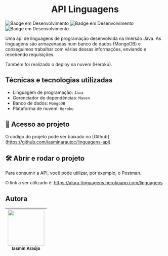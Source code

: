 <h1 align="center"> API Linguagens </h1>

![Badge em Desenvolvimento](https://imgur.com/byrTCQs.jpg) ![Badge em Desenvolvimento](https://imgur.com/RC0FOln.jpg) ![Badge em Desenvolvimento](https://imgur.com/iRmhv50.jpg) 

Uma api de linguagens de programação desenvolvida na Imersão Java. As linguagens são armazenadas num banco de dados (MongoDB) e conseguimos trabalhar com várias dessas informações, enviando e recebendo requisições.

Também foi realizado o deploy na nuvem (Heroku).

## Técnicas e tecnologias utilizadas
 - Linguagem de programação: `Java`
 - Gerenciador de dependências: `Maven`
 - Banco de dados: `MongoDB`
 - Plataforma de nuvem: `Heroku`

## 📁 Acesso ao projeto

O código do projeto pode ser baixado no [Github] (https://github.com/iasminaraujoc/linguagens-api).

## 🛠️ Abrir e rodar o projeto

Para consumir a API, você pode utilizar, por exemplo, o Postman.

O link a ser utilizado é: https://alura-linguagens.herokuapp.com/linguagens

## Autora

| [<img src="https://avatars.githubusercontent.com/u/84939115?s=400&u=b5d67bed540cbfef751b2ccdadaac9c5c6805316&v=4" width=115><br><sub>Iasmin Araújo</sub>](https://github.com/iasminaraujoc) 
| :---: | 
